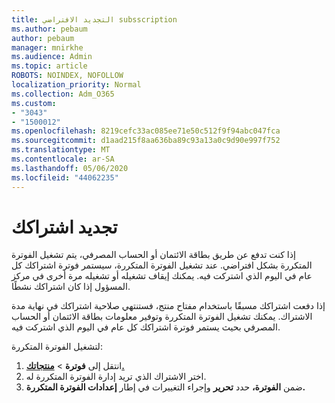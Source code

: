 ```yaml
---
title: التجديد الافتراضي subsscription
ms.author: pebaum
author: pebaum
manager: mnirkhe
ms.audience: Admin
ms.topic: article
ROBOTS: NOINDEX, NOFOLLOW
localization_priority: Normal
ms.collection: Adm_O365
ms.custom:
- "3043"
- "1500012"
ms.openlocfilehash: 8219cefc33ac085ee71e50c512f9f94abc047fca
ms.sourcegitcommit: d1aad215f8aa636ba89c93a13a0c9d90e997f752
ms.translationtype: MT
ms.contentlocale: ar-SA
ms.lasthandoff: 05/06/2020
ms.locfileid: "44062235"
---
```

# <a name="renewing-your-subscription"></a>تجديد اشتراكك

إذا كنت تدفع عن طريق بطاقة الائتمان أو الحساب المصرفي، يتم تشغيل الفوترة المتكررة بشكل افتراضي. عند تشغيل الفوترة المتكررة، سيستمر فوترة اشتراكك كل عام في اليوم الذي اشتركت فيه. يمكنك إيقاف تشغيله أو تشغيله مرة أخرى في مركز المسؤول إذا كان اشتراكك نشطًا.

إذا دفعت اشتراكك مسبقًا باستخدام مفتاح منتج، فستنتهي صلاحية اشتراكك في نهاية مدة الاشتراك. يمكنك تشغيل الفوترة المتكررة وتوفير معلومات بطاقة الائتمان أو الحساب المصرفي بحيث يستمر فوترة اشتراكك كل عام في اليوم الذي اشتركت فيه.

لتشغيل الفوترة المتكررة: 

1. انتقل إلى **فوترة** > **[منتجاتك.](https://go.microsoft.com/fwlink/p/?linkid=842054)**
2. اختر الاشتراك الذي تريد إدارة الفوترة المتكررة له.
3. ضمن **الفوترة،** حدد **تحرير** وإجراء التغييرات في إطار **إعدادات الفوترة المتكررة.** 